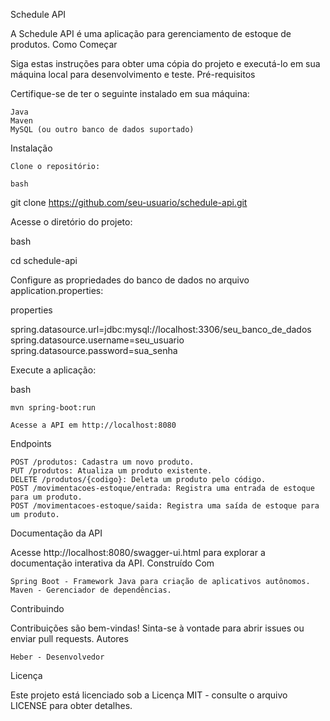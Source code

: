 Schedule API

A Schedule API é uma aplicação para gerenciamento de estoque de produtos.
Como Começar

Siga estas instruções para obter uma cópia do projeto e executá-lo em sua máquina local para desenvolvimento e teste.
Pré-requisitos

Certifique-se de ter o seguinte instalado em sua máquina:

    Java
    Maven
    MySQL (ou outro banco de dados suportado)

Instalação

    Clone o repositório:

    bash

git clone https://github.com/seu-usuario/schedule-api.git

Acesse o diretório do projeto:

bash

cd schedule-api

Configure as propriedades do banco de dados no arquivo application.properties:

properties

spring.datasource.url=jdbc:mysql://localhost:3306/seu_banco_de_dados
spring.datasource.username=seu_usuario
spring.datasource.password=sua_senha

Execute a aplicação:

bash

    mvn spring-boot:run

    Acesse a API em http://localhost:8080

Endpoints

    POST /produtos: Cadastra um novo produto.
    PUT /produtos: Atualiza um produto existente.
    DELETE /produtos/{codigo}: Deleta um produto pelo código.
    POST /movimentacoes-estoque/entrada: Registra uma entrada de estoque para um produto.
    POST /movimentacoes-estoque/saida: Registra uma saída de estoque para um produto.

Documentação da API

Acesse http://localhost:8080/swagger-ui.html para explorar a documentação interativa da API.
Construído Com

    Spring Boot - Framework Java para criação de aplicativos autônomos.
    Maven - Gerenciador de dependências.

Contribuindo

Contribuições são bem-vindas! Sinta-se à vontade para abrir issues ou enviar pull requests.
Autores

    Heber - Desenvolvedor

Licença

Este projeto está licenciado sob a Licença MIT - consulte o arquivo LICENSE para obter detalhes.
